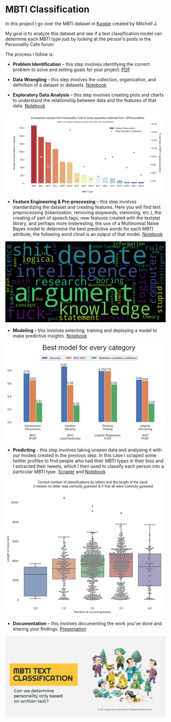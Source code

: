 MBTI Classification
================================

In this project I go over the MBTI dataset in [Kaggle](https://www.kaggle.com/datasnaek/mbti-type) created by Mitchell J.

My goal is to analyze this dataset and see if a text classification model can determine each MBTI type just by looking at the person's posts in the Personality Cafe forum.

The process I follow is:
* **Problem Identification** – this step involves identifying the correct problem to solve and setting goals for your project. [PDF](https://github.com/DSJourney/MBTI/blob/master/reports/0.%20Problem%20Identification/Problem%20Identification%20-%20MBTI.pdf)


* **Data Wrangling** – this step involves the collection, organization, and definition of a dataset or datasets. [Notebook](https://nbviewer.jupyter.org/github/DSJourney/MBTI/blob/master/notebooks/1.%20Data%20Wrangling/MBTI_Data_Wrangling.ipynb)


* **Exploratory Data Analysis** – this step involves creating plots and charts to understand the relationship between data and the features of that data. [Notebook](https://nbviewer.jupyter.org/github/DSJourney/MBTI/blob/master/notebooks/2.%20EDA/MBTI_EDA_Clean.ipynb)

![Image of EDA](https://github.com/DSJourney/MBTI/blob/master/notebooks/2.%20EDA/Figures/countplot_types_comparison_population.png)


* **Feature Engineering & Pre-processing** – this step involves standardizing the dataset and creating features. Here you will find text preprocessing (tokenization, removing stopwords, stemming, etc.), the creating of part of speech tags, new features created with the textstat library, and perhaps more insteresting, the use of a Multinomial Naive Bayes model to determine the best predictive words for each MBTI attribute, the following word cloud is an output of that model. [Notebook](https://nbviewer.jupyter.org/github/DSJourney/MBTI/blob/master/notebooks/3.%20Feature%20Engineering%20and%20Pre-processing/Preprocessing.ipynb)

<p align="center"><img src="https://github.com/DSJourney/MBTI/blob/master/notebooks/3.%20Feature%20Engineering%20and%20Pre-processing/img/T_words_word_cloud.png" width="700"></p>


* **Modeling** – this involves selecting, training and deploying a model to make predictive insights. [Notebook](https://nbviewer.jupyter.org/github/DSJourney/MBTI/blob/master/notebooks/4.%20Modeling/Modeling_Results.ipynb)

<p align="center"><img src="https://github.com/DSJourney/MBTI/blob/master/notebooks/4.%20Modeling/img/Final_Models.png" width="700"></p>

* **Predicting** - this step involves taking unseen data and analysing it with our models created in the previous step. In this case I scraped some twitter profiles to find people who had their MBTI types in their bios and I extracted their tweets, which I then used to classify each person into a particular MBTI type. [Scraper](https://nbviewer.jupyter.org/github/DSJourney/MBTI/blob/master/notebooks/5.%20Predicting/Twitter_MBTI_Scraper.ipynb) and [Notebook](https://nbviewer.jupyter.org/github/DSJourney/MBTI/blob/master/notebooks/5.%20Predicting/Predicting.ipynb)

<p align="center"><img src="https://github.com/DSJourney/MBTI/blob/master/notebooks/5.%20Predicting/img/length_tweet_corpus_vs_correct_guesses.png" width="700"></p>


* **Documentation** – this involves documenting the work you’ve done and sharing your findings. [Presentation](https://github.com/DSJourney/MBTI/blob/master/reports/2.%20Final%20Report/MBTI_Final_Presentation.pdf)

<a href="https://github.com/DSJourney/MBTI/blob/master/reports/2.%20Final%20Report/MBTI_Final_Presentation.pdf"><p align="center"><img src="https://github.com/DSJourney/MBTI/blob/master/reports/2.%20Final%20Report/Cover_Image_for_README.png" width="700"></p></a>
